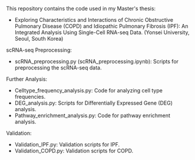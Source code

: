 This repository contains the code used in my Master's thesis: 
- Exploring Characteristics and Interactions of Chronic Obstructive Pulmonary Disease (COPD) and Idiopathic Pulmonary Fibrosis (IPF): An Integrated Analysis Using Single-Cell RNA-seq Data. (Yonsei University, Seoul, South Korea) 

scRNA-seq Preprocessing:
- scRNA_preprocessing.py (scRNA_preprocessing.ipynb): Scripts for preprocessing the scRNA-seq data.

Further Analysis:
- Celltype_frequency_analysis.py: Code for analyzing cell type frequencies.
- DEG_analysis.py: Scripts for Differentially Expressed Gene (DEG) analysis.
- Pathway_enrichment_analysis.py: Code for pathway enrichment analysis.

Validation:
- Validation_IPF.py: Validation scripts for IPF.
- Validation_COPD.py: Validation scripts for COPD.
